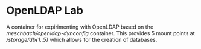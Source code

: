# OpenLDAP Lab
A container for expirimenting with OpenLDAP based on the *meschbach/openldap-dynconfig* container.  This provides 5 mount points at */storage/db{1..5}* which allows for the creation of databases.

